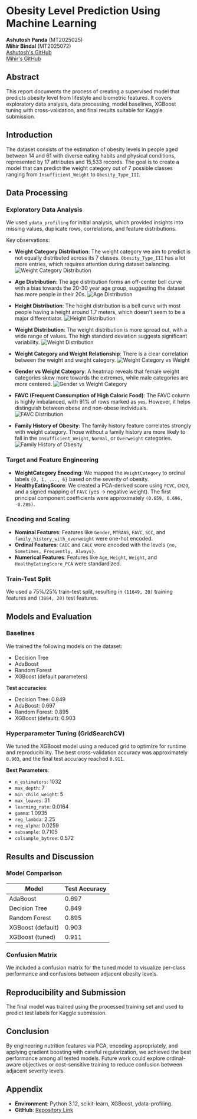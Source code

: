 # Obesity Level Prediction Using Machine Learning

**Ashutosh Panda** (MT2025025)  
**Mihir Bindal** (MT2025072)  
[Ashutosh's GitHub](https://github.com/<your-org-or-user>/<repo>)  
[Mihir's GitHub](https://github.com/MihirBindal/ML-Project)  

## Abstract

This report documents the process of creating a supervised model that predicts obesity level from lifestyle and biometric features. It covers exploratory data analysis, data processing, model baselines, XGBoost tuning with cross-validation, and final results suitable for Kaggle submission.

## Introduction

The dataset consists of the estimation of obesity levels in people aged between 14 and 61 with diverse eating habits and physical conditions, represented by 17 attributes and 15,533 records. The goal is to create a model that can predict the weight category out of 7 possible classes ranging from `Insufficient_Weight` to `Obesity_Type_III`.

## Data Processing

### Exploratory Data Analysis

We used `ydata_profiling` for initial analysis, which provided insights into missing values, duplicate rows, correlations, and feature distributions.

Key observations:
- **Weight Category Distribution**: The weight category we aim to predict is not equally distributed across its 7 classes. `Obesity_Type_III` has a lot more entries, which requires attention during dataset balancing.
  ![Weight Category Distribution](y_freq.png)

- **Age Distribution**: The age distribution forms an off-center bell curve with a bias towards the 20-30 year age group, suggesting the dataset has more people in their 20s.
  ![Age Distribution](age.png)

- **Height Distribution**: The height distribution is a bell curve with most people having a height around 1.7 meters, which doesn't seem to be a major differentiator.
  ![Height Distribution](height.png)

- **Weight Distribution**: The weight distribution is more spread out, with a wide range of values. The high standard deviation suggests significant variability.
  ![Weight Distribution](weight.png)

- **Weight Category and Weight Relationship**: There is a clear correlation between the weight and weight category.
  ![Weight Category vs Weight](weighty.png)

- **Gender vs Weight Category**: A heatmap reveals that female weight categories skew more towards the extremes, while male categories are more centered.
  ![Gender vs Weight Category](genderh.png)

- **FAVC (Frequent Consumption of High Caloric Food)**: The FAVC column is highly imbalanced, with 91% of rows marked as `yes`. However, it helps distinguish between obese and non-obese individuals.
  ![FAVC Distribution](favc.png)

- **Family History of Obesity**: The family history feature correlates strongly with weight category. Those without a family history are more likely to fall in the `Insufficient_Weight`, `Normal`, or `Overweight` categories.
  ![Family History of Obesity](fh.png)

### Target and Feature Engineering

- **WeightCategory Encoding**: We mapped the `WeightCategory` to ordinal labels `{0, 1, ..., 6}` based on the severity of obesity.
- **HealthyEatingScore**: We created a PCA-derived score using `FCVC`, `CH2O`, and a signed mapping of `FAVC` (yes → negative weight). The first principal component coefficients were approximately `(0.659, 0.696, -0.285)`.

### Encoding and Scaling

- **Nominal Features**: Features like `Gender`, `MTRANS`, `FAVC`, `SCC`, and `family_history_with_overweight` were one-hot encoded.
- **Ordinal Features**: `CAEC` and `CALC` were encoded with the levels `{no, Sometimes, Frequently, Always}`.
- **Numerical Features**: Features like `Age`, `Height`, `Weight`, and `HealthyEatingScore_PCA` were standardized.

### Train-Test Split

We used a 75%/25% train-test split, resulting in `(11649, 20)` training features and `(3884, 20)` test features.

## Models and Evaluation

### Baselines

We trained the following models on the dataset:
- Decision Tree
- AdaBoost
- Random Forest
- XGBoost (default parameters)

**Test accuracies**:
- Decision Tree: 0.849
- AdaBoost: 0.697
- Random Forest: 0.895
- XGBoost (default): 0.903

### Hyperparameter Tuning (GridSearchCV)

We tuned the XGBoost model using a reduced grid to optimize for runtime and reproducibility. The best cross-validation accuracy was approximately `0.903`, and the final test accuracy reached `0.911`.

**Best Parameters**:
- `n_estimators`: 1032
- `max_depth`: 7
- `min_child_weight`: 5
- `max_leaves`: 31
- `learning_rate`: 0.0164
- `gamma`: 1.0935
- `reg_lambda`: 2.25
- `reg_alpha`: 0.0259
- `subsample`: 0.7105
- `colsample_bytree`: 0.572

## Results and Discussion

### Model Comparison

| Model                | Test Accuracy |
|----------------------|---------------|
| AdaBoost             | 0.697         |
| Decision Tree        | 0.849         |
| Random Forest        | 0.895         |
| XGBoost (default)    | 0.903         |
| XGBoost (tuned)      | 0.911         |

### Confusion Matrix

We included a confusion matrix for the tuned model to visualize per-class performance and confusions between adjacent obesity levels.

## Reproducibility and Submission

The final model was trained using the processed training set and used to predict test labels for Kaggle submission.

## Conclusion

By engineering nutrition features via PCA, encoding appropriately, and applying gradient boosting with careful regularization, we achieved the best performance among all tested models. Future work could explore ordinal-aware objectives or cost-sensitive training to reduce confusion between adjacent severity levels.

## Appendix

- **Environment**: Python 3.12, scikit-learn, XGBoost, ydata-profiling.
- **GitHub**: [Repository Link](<insert-your-repository-link-here>)
